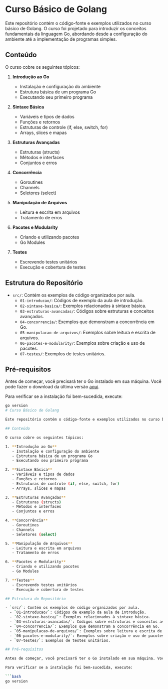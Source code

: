 # Curso Básico de Golang

Este repositório contém o código-fonte e exemplos utilizados no curso básico de Golang. O curso foi projetado para introduzir os conceitos fundamentais da linguagem Go, abordando desde a configuração do ambiente até a implementação de programas simples.

## Conteúdo

O curso cobre os seguintes tópicos:

1. **Introdução ao Go**
   - Instalação e configuração do ambiente
   - Estrutura básica de um programa Go
   - Executando seu primeiro programa

2. **Sintaxe Básica**
   - Variáveis e tipos de dados
   - Funções e retornos
   - Estruturas de controle (if, else, switch, for)
   - Arrays, slices e mapas

3. **Estruturas Avançadas**
   - Estruturas (structs)
   - Métodos e interfaces
   - Conjuntos e erros

4. **Concorrência**
   - Goroutines
   - Channels
   - Seletores (select)

5. **Manipulação de Arquivos**
   - Leitura e escrita em arquivos
   - Tratamento de erros

6. **Pacotes e Modularity**
   - Criando e utilizando pacotes
   - Go Modules

7. **Testes**
   - Escrevendo testes unitários
   - Execução e cobertura de testes

## Estrutura do Repositório

- `src/`: Contém os exemplos de código organizados por aula.
  - `01-introducao/`: Códigos de exemplo da aula de introdução.
  - `02-sintaxe-basica/`: Exemplos relacionados à sintaxe básica.
  - `03-estruturas-avancadas/`: Códigos sobre estruturas e conceitos avançados.
  - `04-concorrencia/`: Exemplos que demonstram a concorrência em Go.
  - `05-manipulacao-de-arquivos/`: Exemplos sobre leitura e escrita de arquivos.
  - `06-pacotes-e-modularity/`: Exemplos sobre criação e uso de pacotes.
  - `07-testes/`: Exemplos de testes unitários.

## Pré-requisitos

Antes de começar, você precisará ter o Go instalado em sua máquina. Você pode fazer o download da última versão [aqui](https://golang.org/dl/).

Para verificar se a instalação foi bem-sucedida, execute:

```bash
go version
# Curso Básico de Golang

Este repositório contém o código-fonte e exemplos utilizados no curso básico de Golang. O curso foi projetado para introduzir os conceitos fundamentais da linguagem Go, abordando desde a configuração do ambiente até a implementação de programas simples.

## Conteúdo

O curso cobre os seguintes tópicos:

1. **Introdução ao Go**
   - Instalação e configuração do ambiente
   - Estrutura básica de um programa Go
   - Executando seu primeiro programa

2. **Sintaxe Básica**
   - Variáveis e tipos de dados
   - Funções e retornos
   - Estruturas de controle (if, else, switch, for)
   - Arrays, slices e mapas

3. **Estruturas Avançadas**
   - Estruturas (structs)
   - Métodos e interfaces
   - Conjuntos e erros

4. **Concorrência**
   - Goroutines
   - Channels
   - Seletores (select)

5. **Manipulação de Arquivos**
   - Leitura e escrita em arquivos
   - Tratamento de erros

6. **Pacotes e Modularity**
   - Criando e utilizando pacotes
   - Go Modules

7. **Testes**
   - Escrevendo testes unitários
   - Execução e cobertura de testes

## Estrutura do Repositório

- `src/`: Contém os exemplos de código organizados por aula.
  - `01-introducao/`: Códigos de exemplo da aula de introdução.
  - `02-sintaxe-basica/`: Exemplos relacionados à sintaxe básica.
  - `03-estruturas-avancadas/`: Códigos sobre estruturas e conceitos avançados.
  - `04-concorrencia/`: Exemplos que demonstram a concorrência em Go.
  - `05-manipulacao-de-arquivos/`: Exemplos sobre leitura e escrita de arquivos.
  - `06-pacotes-e-modularity/`: Exemplos sobre criação e uso de pacotes.
  - `07-testes/`: Exemplos de testes unitários.

## Pré-requisitos

Antes de começar, você precisará ter o Go instalado em sua máquina. Você pode fazer o download da última versão [aqui](https://golang.org/dl/).

Para verificar se a instalação foi bem-sucedida, execute:

```bash
go version
```